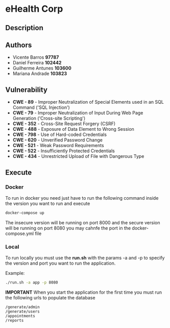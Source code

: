 # eHealth Corp 

## Description

## Authors

- Vicente Barros **97787**
- Daniel Ferreira **102442**
- Guilherme Antunes **103600**
- Mariana Andrade **103823**

## Vulnerability 
 
 - **CWE - 89** - Improper Neutralization of Special Elements used in an SQL Command ('SQL Injection')
 - **CWE - 79** - Improper Neutralization of Input During Web Page Generation ('Cross-site Scripting')
 - **CWE - 352** - Cross-Site Request Forgery (CSRF)
 - **CWE - 488** - Exposure of Data Element to Wrong Session
 - **CWE - 798** - Use of Hard-coded Credentials
 - **CWE - 620** - Unverified Password Change
 - **CWE - 521** - Weak Password Requirements
 - **CWE - 522** - Insufficiently Protected Credentials
 - **CWE - 434** - Unrestricted Upload of File with Dangerous Type

## Execute

### Docker

To run in docker you need just have to run the following command inside the version you want to run and execute
```bash
docker-compose up
```
The insecure version will be running on port 8000 and the secure version will be running on port 8080 you may cahnfe the port in the docker-compose.yml file
### Local
To run locally you must use the **run.sh** with the params -a and -p to specify the version and port you want to run the application.

Example:
```bash
./run.sh -a app -p 8080

```
**IMPORTANT**
When you start the application for the first time you must run the following urls to populate the database

    /generate/admin
    /generate/users
    /appointments
    /reports
